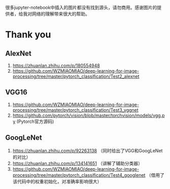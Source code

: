 很多jupyter-notebook中插入的图片都没有找到源头，请勿商用。感谢图片的提供者，给我对网络的理解带来很大的帮助。
# Thank you
## AlexNet
1. https://zhuanlan.zhihu.com/p/180554948
2. https://github.com/WZMIAOMIAO/deep-learning-for-image-processing/tree/master/pytorch_classification/Test2_alexnet
## VGG16
1. https://github.com/WZMIAOMIAO/deep-learning-for-image-processing/tree/master/pytorch_classification/Test3_vggnet
2. https://github.com/pytorch/vision/blob/master/torchvision/models/vgg.py (Pytorch官方源码)
## GoogLeNet
1. https://zhuanlan.zhihu.com/p/92263138 （同时给出了VGG和GoogLeNet的对比）
2. https://zhuanlan.zhihu.com/p/134141651 （讲解了辅助分类器）
3. https://github.com/WZMIAOMIAO/deep-learning-for-image-processing/tree/master/pytorch_classification/Test4_googlenet （借用了该代码中的权重初始化，对准确率影响很大）

